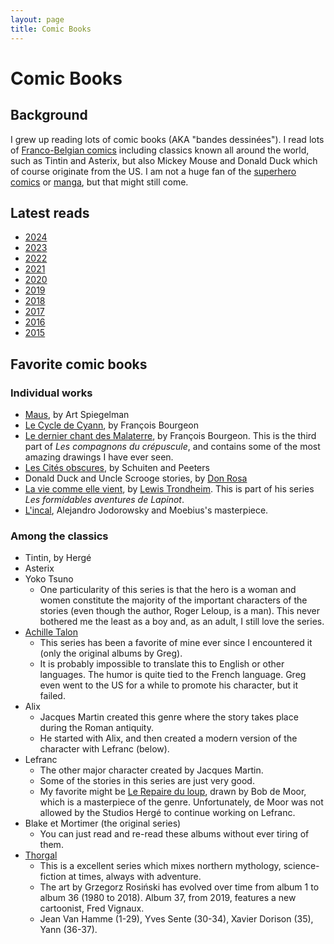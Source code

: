 ```yaml
---
layout: page
title: Comic Books
---
```


# Comic Books

## Background

I grew up reading lots of comic books (AKA "bandes dessinées"). I read lots of [Franco-Belgian comics](https://en.wikipedia.org/wiki/Franco-Belgian_comics) including classics known all around the world, such as Tintin and Asterix, but also Mickey Mouse and Donald Duck which of course originate from the US. I am not a huge fan of the [superhero comics](https://en.wikipedia.org/wiki/Superhero_comics) or [manga](https://en.wikipedia.org/wiki/Manga), but that might still come.

## Latest reads

- [2024](../comic-books-2024/)
- [2023](../comic-books-2023/)
- [2022](../comic-books-2022/)
- [2021](../comic-books-2021/)
- [2020](../comic-books-2020/)
- [2019](../comic-books-2019/)
- [2018](../comic-books-2018/)
- [2017](../comic-books-2017/)
- [2016](../comic-books-2016/)
- [2015](../comic-books-2015/)

## Favorite comic books

### Individual works

- [Maus](https://en.wikipedia.org/wiki/Maus), by Art Spiegelman
- [Le Cycle de Cyann](https://fr.wikipedia.org/wiki/Le_Cycle_de_Cyann), by François Bourgeon
- [Le dernier chant des Malaterre](http://www.bedetheque.com/BD-Compagnons-du-crepuscule-Tome-3-Le-dernier-chant-des-Malaterre-142.html), by François Bourgeon. This is the third part of *Les compagnons du crépuscule*, and contains some of the most amazing drawings I have ever seen.
- [Les Cités obscures](https://fr.wikipedia.org/wiki/Les_Cit%C3%A9s_obscures), by Schuiten and Peeters
- Donald Duck and Uncle Scrooge stories, by [Don Rosa](https://en.wikipedia.org/wiki/Don_Rosa)
- [La vie comme elle vient](https://en.wikipedia.org/wiki/La_vie_comme_elle_vient_(Lapinot)), by [Lewis Trondheim](https://en.wikipedia.org/wiki/Lewis_Trondheim). This is part of his series *Les formidables aventures de Lapinot*.
- [L'incal](https://fr.wikipedia.org/wiki/L%27Incal), Alejandro Jodorowsky and Moebius's masterpiece.

### Among the classics

- Tintin, by Hergé
- Asterix
- Yoko Tsuno
    - One particularity of this series is that the hero is a woman and women constitute the majority of the important characters of the stories (even though the author, Roger Leloup, is a man). This never bothered me the least as a boy and, as an adult, I still love the series.
- [Achille Talon](https://www.bedetheque.com/serie-33-BD-Achille-Talon.html)
    - This series has been a favorite of mine ever since I encountered it (only the original albums by Greg).
    - It is probably impossible to translate this to English or other languages. The humor is quite tied to the French language. Greg even went to the US for a while to promote his character, but it failed.
- Alix
    - Jacques Martin created this genre where the story takes place during the Roman antiquity.
    - He started with Alix, and then created a modern version of the character with Lefranc (below).
- Lefranc
    - The other major character created by Jacques Martin.
    - Some of the stories in this series are just very good.
    - My favorite might be [Le Repaire du loup](https://fr.wikipedia.org/wiki/Le_Repaire_du_loup), drawn by Bob de Moor, which is a masterpiece of the genre. Unfortunately, de Moor was not allowed by the Studios Hergé to continue working on Lefranc.
- Blake et Mortimer (the original series)
    - You can just read and re-read these albums without ever tiring of them.
- [Thorgal](https://www.bedetheque.com/serie-12-BD-Thorgal.html)
    - This is a excellent series which mixes northern mythology, science-fiction at times, always with adventure.
    - The art by Grzegorz Rosiński has evolved over time from album 1 to album 36 (1980 to 2018). Album 37, from 2019, features a new cartoonist, Fred Vignaux.
    - Jean Van Hamme (1-29), Yves Sente (30-34), Xavier Dorison (35), Yann (36-37).
